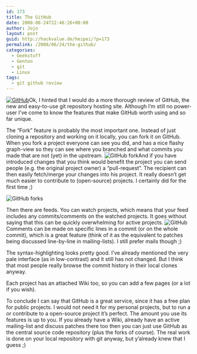 ```yaml
---
id: 173
title: The GitHub
date: 2008-06-24T22:46:26+00:00
author: Jojo
layout: post
guid: http://hackvalue.de/heipei/?p=173
permalink: /2008/06/24/the-github/
categories:
  - Geekstuff
  - Gentoo
  - git
  - Linux
tags:
  - git github review
---
```

[<img data-echo="/weblog/github.png" alt="GitHub" class="alignleft" />](http://github.com)Ok, I hinted that I would do a more thorough review of GitHub, the new and easy-to-use git repository hosting site. Although I&#8217;m still no power-user I&#8217;ve come to know the features that make GitHub worth using and so far unique.
  
The &#8220;Fork&#8221; feature is probably the most important one. Instead of just cloning a repository and working on it locally, you can fork it on GitHub. When you fork a project everyone can see you did, and has a nice flashy graph-view so they can see where you branched and what commits you made that are not (yet) in the upstream. <img data-echo="/weblog/fork.png" alt="GitHub fork" class="alignleft" />And if you have introduced changes that you think would benefit the project you can send people (e.g. the original project owner) a &#8220;pull-request&#8221;. The recipient can then easily fetch/merge your changes into his project. It really doesn&#8217;t get much easier to contribute to (open-source) projects. I certainly did for the first time ;)

<div class="img aligncenter">
  <img data-echo="/weblog/branch.png" alt="GitHub forks" />
</div>

Then there are feeds. You can watch projects, which means that your feed includes any commits/comments on the watched projects. It goes without saying that this can be quickly overwhelming for active projects. <img data-echo="/weblog/github_comment.png" alt="GitHub" class="alignleft" />Comments can be made on specific lines in a commit (or on the whole commit), which is a great feature (think of it as the equivalent to patches being discussed line-by-line in mailing-lists). I still prefer mails though ;)
  
The syntax-highlighting looks pretty good. I&#8217;ve already mentioned the very pale interface (as in low-contrast) and it still has not changed. But I think that most people really browse the commit history in their local clones anyway.
  
Each project has an attached Wiki too, so you can add a few pages (or a lot if you wish).
  
To conclude I can say that GitHub is a great service, since it has a free plan for public projects. I would not need it for my personal projects, but to run a or contribute to a open-source project it&#8217;s perfect. The amount you use its features is up to you. If you already have a Wiki, already have an active mailing-list and discuss patches there too then you can just use GitHub as the central source code repository (plus the forks of course). The real work is done on your local repository with git anyway, but y&#8217;already knew that I guess ;)
